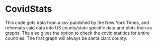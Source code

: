 # CovidStats
This code gets data from a csv published by the New York Times, and reformats said data into US county/state specific data and plots then as graphs. 
The also gives the option to check the covid statitics for entire countries.
The first graph will always be santa clara county.
